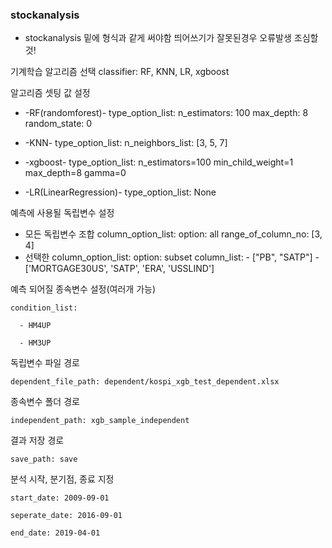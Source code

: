 ### stockanalysis

 - stockanalysis
  밑에 형식과 같게 써야함
 띄어쓰기가 잘못된경우 오류발생 조심할 것!

 기계학습 알고리즘 선택
 classifier: RF, KNN, LR, xgboost

 알고리즘 셋팅 값 설정 
 
 - -RF(randomforest)-
 type_option_list: 
      n_estimators: 100
      max_depth: 8
      random_state: 0
      
 - -KNN-
 type_option_list: 
      n_neighbors_list: [3, 5, 7]
  - -xgboost-
 type_option_list: 
      n_estimators=100
      min_child_weight=1
      max_depth=8
      gamma=0
      
 - -LR(LinearRegression)-
 type_option_list: 
     None

 예측에 사용될 독립변수 설정
 - 모든 독립변수 조합
    column_option_list:
      option: all
      range_of_column_no: [3, 4]
 - 선택한 
    column_option_list:
      option: subset
      column_list:
        - ["PB", "SATP"]
        - ['MORTGAGE30US', 'SATP', 'ERA', 'USSLIND']

 예측 되어질 종속변수 설정(여러개 가능)
 
    condition_list: 
    
      - HM4UP
      
      - HM3UP

독립변수 파일 경로

    dependent_file_path: dependent/kospi_xgb_test_dependent.xlsx
    
 종속변수 폴더 경로
 
    independent_path: xgb_sample_independent
    
 결과 저장 경로
 
    save_path: save
    
 분석 시작, 분기점, 종료 지정
 
    start_date: 2009-09-01
    
    seperate_date: 2016-09-01
    
    end_date: 2019-04-01
 
 
 
